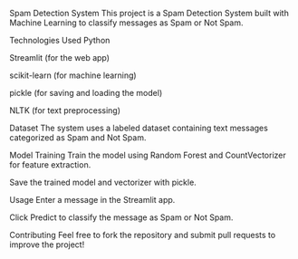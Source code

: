 Spam Detection System
This project is a Spam Detection System built with Machine Learning to classify messages as Spam or Not Spam.

Technologies Used
Python

Streamlit (for the web app)

scikit-learn (for machine learning)

pickle (for saving and loading the model)

NLTK (for text preprocessing)

Dataset
The system uses a labeled dataset containing text messages categorized as Spam and Not Spam.

Model Training
Train the model using Random Forest and CountVectorizer for feature extraction.

Save the trained model and vectorizer with pickle.

Usage
Enter a message in the Streamlit app.

Click Predict to classify the message as Spam or Not Spam.

Contributing
Feel free to fork the repository and submit pull requests to improve the project!